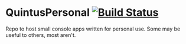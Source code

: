 QuintusPersonal [![Build Status](https://travis-ci.org/jquintus/ConsoleProjects.svg)](https://travis-ci.org/jquintus/ConsoleProjects)
===============

Repo to host small console apps written for personal use.  Some may be useful to others, most aren't.
